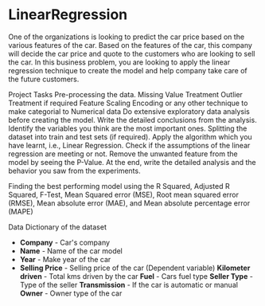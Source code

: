 # LinearRegression

One of the organizations is looking to predict the car price based on the various features of the car.  Based on the features of the car, this company will decide the car price and quote to the customers who are looking to sell the car. In this business problem, you are looking to apply the linear regression technique to create the model and help company take care of the future customers.
 
Project Tasks
Pre-processing the data.
Missing Value Treatment 
Outlier Treatment if required 
Feature Scaling 
Encoding or any other technique to make categorial to Numerical data
Do extensive exploratory data analysis before creating the model.
Write the detailed conclusions from the analysis. 
Identify the variables you think are the most important ones.
Splitting the dataset into train and test sets (if required).
Apply the algorithm which you have learnt, i.e., Linear Regression.
Check if the assumptions of the linear regression are meeting or not.
Remove the unwanted feature from the model by seeing the P-Value. 
At the end, write the detailed analysis and the behavior you saw from the experiments. 

Finding the best performing model using the R Squared, Adjusted R Squared, F-Test, Mean Squared error (MSE), Root mean squared error (RMSE), Mean absolute error (MAE), and Mean absolute percentage error (MAPE) 

Data Dictionary of the dataset

* **Company** - Car's company
* **Name** - Name of the car model
* **Year** - Make year of the car
* **Selling Price** - Selling price of the car (Dependent variable)
**Kilometer driven** - Total kms driven by the car
**Fuel** - Cars fuel type
**Seller Type** - Type of the seller
**Transmission** - If the car is automatic or manual
**Owner** - Owner type of the car
